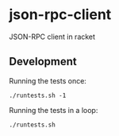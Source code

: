 # json-rpc-client

JSON-RPC client in racket

## Development

Running the tests once:
```
./runtests.sh -1
```

Running the tests in a loop:
```
./runtests.sh
```
